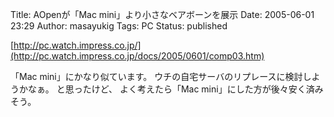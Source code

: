 Title: AOpenが「Mac mini」より小さなベアボーンを展示
Date: 2005-06-01 23:29
Author: masayukig
Tags: PC
Status: published

[http://pc.watch.impress.co.jp/](http://pc.watch.impress.co.jp/docs/2005/0601/comp03.htm)

「Mac mini」にかなり似ています。
ウチの自宅サーバのリプレースに検討しようかなぁ。
と思ったけど、
よく考えたら「Mac mini」にした方が後々安く済みそう。
